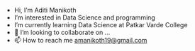 - Hi, I’m Aditi Manikoth
- I’m interested in Data Science and programming
- I’m currently learning Data Science at Patkar Varde College
- 💞️ I’m looking to collaborate on ...
- 📫 How to reach me amanikoth19@gmail.com

<!---
aditi613/aditi613 is a ✨ special ✨ repository because its `README.md` (this file) appears on your GitHub profile.
You can click the Preview link to take a look at your changes.
--->
